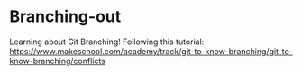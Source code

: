 # Branching-out
Learning about Git Branching! Following this tutorial: https://www.makeschool.com/academy/track/git-to-know-branching/git-to-know-branching/conflicts
